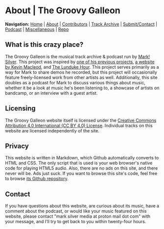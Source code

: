 # About | The Groovy Galleon

**Navigation:** [Home](index) \| [About](about) \| [Contributors](members) \| [Track Archive](tunes) \| [Submit/Contact](submit) \| [Podcast](podcast) \| [Miscellaneous](misc) \| [Repo](https://github.com/MarkSilverMedia/groovygalleon)

## What is this crazy place?

The Groovy Galleon is the musical track archive & podcast run by [Mark! Silver](https://marksilvermedia.github.io). This project was inspired by [one of his previous projects](http://emawm.tk), [a website by Kevin Macleod](http://freepd.com/), and [The Lunduke Hour](https://www.youtube.com/playlist?list=PLgkr4-AWobWFUEG70HQa-IRls2NGMhtp4). This project serves primarily as a way for Mark to share demos he recorded, but this project will occasionally feature freely-licensed work from other artists as well. Additionally, this site doubles as a podcast for Mark to discuss various things about music, whether it be a look at music he's been listening to, a showcase of artists on bandcamp, or an interview with a guest artist.

## Licensing

The Groovy Galleon website itself is licensed under the [Creative Commons Attribution 4.0 International (CC BY 4.0) License](https://creativecommons.org/licenses/by/4.0/). Individual tracks on this website are licensed independently of the site.

## Privacy

This website is written in Markdown, which Github automatically converts to HTML and CSS. The only script that is used is your web browser's native code for playing HTML5 audio. Also, there are no ads on this site, and there never will be. Ads just suck. If you want to browse this site's code, feel free to browse [its Github repository](https://github.com/MarkSilverMedia/groovygalleon).

## Contact

If you have questions about this website, are curious about its music, have a comment about the podcast, or would like your music featured on this website, please contact "mark silver media at proton mail dot com" with your message, and I'll try to get back to you within twenty-four hours.

